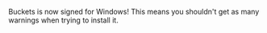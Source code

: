 Buckets is now signed for Windows!  This means you shouldn't get as many warnings when trying to install it.